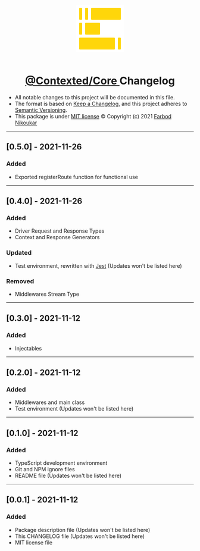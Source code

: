 <div align="center">
    <img width="128" src="https://raw.githubusercontent.com/contexted-js/brand/master/dark/main.svg">
    <br />
    <br />
    <h1>
        <a href="https://github.com/contexted-js/core">
            @Contexted/Core
        </a>
        <span>Changelog</span>
    </h1>
</div>

-   All notable changes to this project will be documented in this file.
-   The format is based on [Keep a Changelog](https://keepachangelog.com/en/1.0.0/),
    and this project adheres to [Semantic Versioning](https://semver.org/spec/v2.0.0.html).
-   This package is under [MIT license](https://en.wikipedia.org/wiki/MIT_License) ©️ Copyright (c) 2021 [Farbod Nikoukar](https://github.com/farnik)

---

## [0.5.0] - 2021-11-26

### Added

-   Exported registerRoute function for functional use

---

## [0.4.0] - 2021-11-26

### Added

-   Driver Request and Response Types
-   Context and Response Generators

### Updated

-   Test environment, rewritten with [Jest](https://github.com/facebook/jest) (Updates won't be listed here)

### Removed

-   Middlewares Stream Type

---

## [0.3.0] - 2021-11-12

### Added

-   Injectables

---

## [0.2.0] - 2021-11-12

### Added

-   Middlewares and main class
-   Test environment (Updates won't be listed here)

---

## [0.1.0] - 2021-11-12

### Added

-   TypeScript development environment
-   Git and NPM ignore files
-   README file (Updates won't be listed here)

---

## [0.0.1] - 2021-11-12

### Added

-   Package description file (Updates won't be listed here)
-   This CHANGELOG file (Updates won't be listed here)
-   MIT license file
